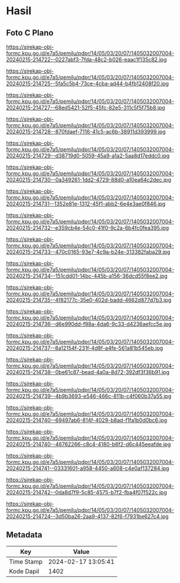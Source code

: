 # Hasil

## Foto C Plano

https://sirekap-obj-formc.kpu.go.id/e7a5/pemilu/pdpr/14/05/03/20/07/1405032007004-20240215-214722--0227abf3-7fda-48c2-b026-eaac1f135c82.jpg

https://sirekap-obj-formc.kpu.go.id/e7a5/pemilu/pdpr/14/05/03/20/07/1405032007004-20240215-214725--5fa5c5b4-73ce-4cba-ad44-b4fb12408f20.jpg

https://sirekap-obj-formc.kpu.go.id/e7a5/pemilu/pdpr/14/05/03/20/07/1405032007004-20240215-214727--68ed5421-52f5-45fc-82e5-311c5f5f75b8.jpg

https://sirekap-obj-formc.kpu.go.id/e7a5/pemilu/pdpr/14/05/03/20/07/1405032007004-20240215-214728--870fdaef-7116-41c5-ac6b-38911d393999.jpg

https://sirekap-obj-formc.kpu.go.id/e7a5/pemilu/pdpr/14/05/03/20/07/1405032007004-20240215-214729--d38719d0-5059-45a9-a1a2-5aa8d17eddc0.jpg

https://sirekap-obj-formc.kpu.go.id/e7a5/pemilu/pdpr/14/05/03/20/07/1405032007004-20240215-214730--0a349261-1dd2-4729-88d0-a10ea64c2dec.jpg

https://sirekap-obj-formc.kpu.go.id/e7a5/pemilu/pdpr/14/05/03/20/07/1405032007004-20240215-214731--1352e81e-1312-45f1-abb2-6e4e3ae0f846.jpg

https://sirekap-obj-formc.kpu.go.id/e7a5/pemilu/pdpr/14/05/03/20/07/1405032007004-20240215-214732--e359cb4e-54c0-41f0-9c2a-6b4fc0fea395.jpg

https://sirekap-obj-formc.kpu.go.id/e7a5/pemilu/pdpr/14/05/03/20/07/1405032007004-20240215-214733--470c0165-93e7-4c9a-b24e-313382faba29.jpg

https://sirekap-obj-formc.kpu.go.id/e7a5/pemilu/pdpr/14/05/03/20/07/1405032007004-20240215-214734--151cdd01-14bc-445b-a156-36dcd55f8ee2.jpg

https://sirekap-obj-formc.kpu.go.id/e7a5/pemilu/pdpr/14/05/03/20/07/1405032007004-20240215-214735--4f82177c-35e0-402d-badd-4662d877d7b3.jpg

https://sirekap-obj-formc.kpu.go.id/e7a5/pemilu/pdpr/14/05/03/20/07/1405032007004-20240215-214736--d6e990dd-f98a-4da6-9c33-d4236aefcc5e.jpg

https://sirekap-obj-formc.kpu.go.id/e7a5/pemilu/pdpr/14/05/03/20/07/1405032007004-20240215-214737--8a12154f-231f-4d8f-a4fe-561a81b545eb.jpg

https://sirekap-obj-formc.kpu.go.id/e7a5/pemilu/pdpr/14/05/03/20/07/1405032007004-20240215-214738--0be61c87-bead-4a0a-8d72-392df3f36b91.jpg

https://sirekap-obj-formc.kpu.go.id/e7a5/pemilu/pdpr/14/05/03/20/07/1405032007004-20240215-214739--4b9b3693-e546-466c-811b-c4f060b37a55.jpg

https://sirekap-obj-formc.kpu.go.id/e7a5/pemilu/pdpr/14/05/03/20/07/1405032007004-20240215-214740--69497ab6-814f-4029-b8ad-f1fa1b0d0bc6.jpg

https://sirekap-obj-formc.kpu.go.id/e7a5/pemilu/pdpr/14/05/03/20/07/1405032007004-20240215-214740--46762266-c8c4-4180-b6f2-d6c445eeafde.jpg

https://sirekap-obj-formc.kpu.go.id/e7a5/pemilu/pdpr/14/05/03/20/07/1405032007004-20240215-214741--03331601-a958-4450-a608-c4e0af137284.jpg

https://sirekap-obj-formc.kpu.go.id/e7a5/pemilu/pdpr/14/05/03/20/07/1405032007004-20240215-214742--0da8d7f9-5c85-4575-b7f2-fba4f07f522c.jpg

https://sirekap-obj-formc.kpu.go.id/e7a5/pemilu/pdpr/14/05/03/20/07/1405032007004-20240215-214724--3d50ba26-2aa9-4137-82f6-f7931be627c4.jpg


## Metadata

| Key        | Value               |
| ---------- | ------------------- |
| Time Stamp | 2024-02-17 13:05:41 |
| Kode Dapil | 1402                |



